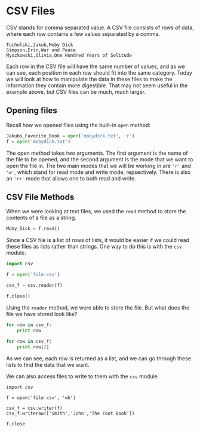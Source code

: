 # CSV Files
CSV stands for comma separated value.  A CSV file consists of rows of data, where each row
 contains a few values separated by a comma.  
 
 ```CSV
 Tucholski,Jakub,Moby Dick
 Simpson,Erin,War and Peace
 Myszkowski,Olivia,One Hundred Years of Solitude
 ```
Each row in the CSV file will have the same number of values, and as we can see, each
position in each row should fit into the same category.  Today we will look at how to manipulate
the data in these files to make the information they contain more digestible.  That may not seem
useful in the example above, but CSV files can be much, much larger.


## Opening files
Recall how we opened files using the built-in `open` method:

```python
Jakubs_Favorite_Book = open('mobydick.txt', 'r')
f = open('mobydick.txt')
```
The open method takes two arguments.  The first argument is the name of the file to be opened, and the second argument is the mode
 that we want to open the file in.  The two main modes that we will be working in are `'r'` and `'w'`, which stand for read mode 
and write mode, repsectively. There is also an `'r+'` mode that allows one to both read and write. 

## CSV File Methods
When we were looking at text files, we used the `read` method to store the contents of a 
file as a string.

```python
Moby_Dick = f.read()
```

Since a CSV file is a list of rows of lists, it would be easier if we could read these files
as lists rather than strings.  One way to do this is with the `csv` module.

```python
import csv

f = open('file.csv')

csv_f = csv.reader(f)

f.close()
```

Using the `reader` method, we were able to store the file.  But what does the file we have stored
look like?

```python
for row in csv_f:
	print row
	
for row in csv_f:
	print row[2]
```

As we can see, each row is returned as a list, and we can go through these lists to find
the data that we want.

We can also access files to write to them with the `csv` module.

```CSV
import csv

f = open('file.csv', 'wb')

csv_f = csv.writer(f)
csv_f.writerow(['Smith','John','The Foot Book'])

f.close
```